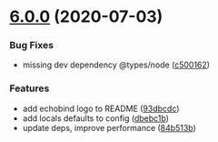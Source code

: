 # [6.0.0](https://github.com/jondot/hygen/compare/v5.0.3...v6.0.0) (2020-07-03)


### Bug Fixes

* missing dev dependency @types/node ([c500162](https://github.com/jondot/hygen/commit/c5001627ee0d932d5ab5f7c740ac9594eafceaed))


### Features

* add echobind logo to README ([93dbcdc](https://github.com/jondot/hygen/commit/93dbcdcf6b8889fa3b78e31ba41c8ba82fe6d419))
* add locals defaults to config ([dbebc1b](https://github.com/jondot/hygen/commit/dbebc1b548df59f2564dcca072bc6abcbc3576c2))
* update deps, improve performance ([84b513b](https://github.com/jondot/hygen/commit/84b513b8ceae8d4985776896514bdd27495711f1))



